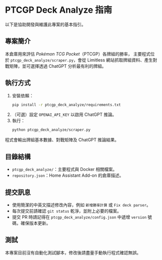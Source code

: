 # PTCGP Deck Analyze 指南

以下是協助開發與維護此專案的基本指引。

## 專案簡介
本倉庫用來評估 *Pokémon TCG Pocket*（PTCGP）各牌組的勝率，
主要程式位於 `ptcgp_deck_analyze/scraper.py`，會從 Limitless 網站抓取牌組資料、產生對戰矩陣，並可選擇透過 ChatGPT 分析最有利的牌組。

## 執行方式
1. 安裝依賴：
   ```bash
   pip install -r ptcgp_deck_analyze/requirements.txt
   ```
2. （可選）設定 `OPENAI_API_KEY` 以啟用 ChatGPT 推論。
3. 執行：
   ```bash
   python ptcgp_deck_analyze/scraper.py
   ```

程式會輸出牌組基本數據、對戰矩陣及 ChatGPT 推論結果。

## 目錄結構
- `ptcgp_deck_analyze/`：主要程式與 Docker 相關檔案。
- `repository.json`：Home Assistant Add-on 的倉庫描述。

## 提交訊息
- 使用簡潔的中英文描述修改內容，例如 `新增勝率計算` 或 `Fix deck parser`。
- 每次提交前請確認 `git status` 乾淨，並附上必要的檔案。
- 提交 PR 時請記得在 `ptcgp_deck_analyze/config.json` 中遞增 `version` 號碼，確保版本更新。

## 測試
本專案目前沒有自動化測試腳本，修改後請盡量手動執行程式確認無誤。

